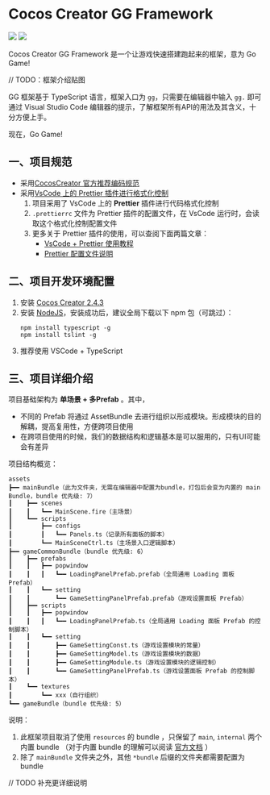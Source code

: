 # Cocos Creator GG Framework

[![](https://img.shields.io/badge/Release-0.1.0-orange.svg)](CHANGELOG.md)
[![](https://img.shields.io/badge/Support-Cocos%20Creator%202.4.3-green.svg)](http://www.cocos.com/creator)

Cocos Creator GG Framework 是一个让游戏快速搭建跑起来的框架，意为 Go Game! 

// TODO：框架介绍贴图

GG 框架基于 TypeScript 语言，框架入口为 `gg`，只需要在编辑器中输入 `gg.` 即可通过 Visual Studio Code 编辑器的提示，了解框架所有API的用法及其含义，十分方便上手。

现在，Go Game!

## 一、项目规范

- 采用[CocosCreator 官方推荐编码规范](http://docs.cocos.com/creator/manual/zh/scripting/reference/coding-standards.html?h=%E8%A7%84%E8%8C%83)
- 采用[VsCode 上的 Prettier 插件进行格式化控制](https://juejin.im/post/5a791d566fb9a0634853400e)
    1. 项目采用了 VsCode 上的 **Prettier** 插件进行代码格式化控制
    2. `.prettierrc` 文件为 Prettier 插件的配置文件，在 VsCode 运行时，会读取这个格式化控制配置文件
    3. 更多关于 Prettier 插件的使用，可以查阅下面两篇文章：
        - [VsCode + Prettier 使用教程](https://juejin.im/post/5a791d566fb9a0634853400e)
        - [Prettier 配置文件说明](https://prettier.io/docs/en/configuration.html)

## 二、项目开发环境配置

1. 安装 [Cocos Creator 2.4.3](https://www.cocos.com/)
2. 安装 [NodeJS](https://nodejs.org/en/)，安装成功后，建议全局下载以下 npm 包（可跳过）：
   ```
   npm install typescript -g
   npm install tslint -g
   ```     
3. 推荐使用 VSCode + TypeScript    

## 三、项目详细介绍

项目基础架构为 **单场景 + 多Prefab** 。其中，

* 不同的 Prefab 将通过 AssetBundle 去进行组织以形成模块。形成模块的目的解耦，提高复用性，方便跨项目使用
* 在跨项目使用的时候，我们的数据结构和逻辑基本是可以服用的，只有UI可能会有差异

项目结构概览：

```
assets
┣━━ mainBundle（此为文件夹，无需在编辑器中配置为bundle，打包后会变为内置的 main Bundle，bundle 优先级: 7）
┃    ┣━━ scenes
┃    ┃   ┗━━ MainScene.fire（主场景）
┃    ┗━━ scripts
┃        ┣━━ configs
┃        ┃   ┗━━ Panels.ts（记录所有面板的脚本）
┃        ┗━━ MainSceneCtrl.ts（主场景入口逻辑脚本）
┣━━ gameCommonBundle（bundle 优先级: 6）
┃    ┣━━ prefabs
┃    ┃   ┣━━ popwindow
┃    ┃   ┃   ┗━━ LoadingPanelPrefab.prefab（全局通用 Loading 面板 Prefab）
┃    ┃   ┗━━ setting
┃    ┃       ┗━━ GameSettingPanelPrefab.prefab（游戏设置面板 Prefab）
┃    ┣━━ scripts
┃    ┃   ┣━━ popwindow
┃    ┃   ┃   ┗━━ LoadingPanelPrefab.ts（全局通用 Loading 面板 Prefab 的控制脚本）
┃    ┃   ┗━━ setting
┃    ┃       ┣━━ GameSettingConst.ts（游戏设置模块的常量）
┃    ┃       ┣━━ GameSettingModel.ts（游戏设置模块的数据）
┃    ┃       ┣━━ GameSettingModule.ts（游戏设置模块的逻辑控制）
┃    ┃       ┗━━ GameSettingPanelPrefab.ts（游戏设置面板 Prefab 的控制脚本）
┃    ┗━━ textures
┃        ┗━━ xxx（自行组织）
┗━━ gameBundle（bundle 优先级: 5）
```

说明：

1. 此框架项目取消了使用 `resources` 的 bundle ，只保留了 `main`, `internal` 两个内置 bundle （对于内置 bundle 的理解可以阅读 [官方文档](http://docs.cocos.com/creator/manual/zh/asset-manager/bundle.html) ）
2. 除了 `mainBundle` 文件夹之外，其他 `*bundle` 后缀的文件夹都需要配置为 bundle


// TODO 补充更详细说明